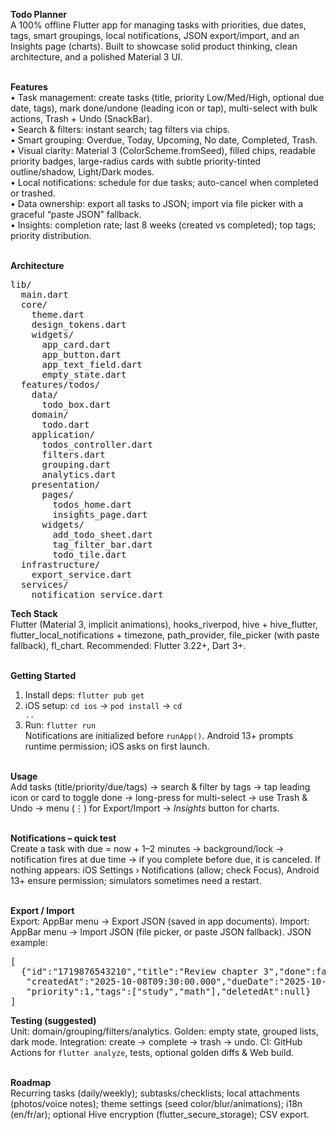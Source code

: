 <b>Todo Planner</b><br>
A 100% offline Flutter app for managing tasks with priorities, due dates, tags, smart groupings, local notifications, JSON export/import, and an Insights page (charts). Built to showcase solid product thinking, clean architecture, and a polished Material 3 UI.<br><br>

<b>Features</b><br>
• Task management: create tasks (title, priority Low/Med/High, optional due date, tags), mark done/undone (leading icon or tap), multi-select with bulk actions, Trash + Undo (SnackBar).<br>
• Search & filters: instant search; tag filters via chips.<br>
• Smart grouping: Overdue, Today, Upcoming, No date, Completed, Trash.<br>
• Visual clarity: Material 3 (ColorScheme.fromSeed), filled chips, readable priority badges, large-radius cards with subtle priority-tinted outline/shadow, Light/Dark modes.<br>
• Local notifications: schedule for due tasks; auto-cancel when completed or trashed.<br>
• Data ownership: export all tasks to JSON; import via file picker with a graceful “paste JSON” fallback.<br>
• Insights: completion rate; last 8 weeks (created vs completed); top tags; priority distribution.<br><br>

<b>Architecture</b><br>
<pre>lib/
  main.dart
  core/
    theme.dart
    design_tokens.dart
    widgets/
      app_card.dart
      app_button.dart
      app_text_field.dart
      empty_state.dart
  features/todos/
    data/
      todo_box.dart
    domain/
      todo.dart
    application/
      todos_controller.dart
      filters.dart
      grouping.dart
      analytics.dart
    presentation/
      pages/
        todos_home.dart
        insights_page.dart
      widgets/
        add_todo_sheet.dart
        tag_filter_bar.dart
        todo_tile.dart
  infrastructure/
    export_service.dart
  services/
    notification_service.dart
</pre>

<b>Tech Stack</b><br>
Flutter (Material 3, implicit animations), hooks_riverpod, hive + hive_flutter, flutter_local_notifications + timezone, path_provider, file_picker (with paste fallback), fl_chart. Recommended: Flutter 3.22+, Dart 3+.<br><br>

<b>Getting Started</b><br>
1) Install deps: <code>flutter pub get</code><br>
2) iOS setup: <code>cd ios</code> → <code>pod install</code> → <code>cd ..</code><br>
3) Run: <code>flutter run</code><br>
Notifications are initialized before <code>runApp()</code>. Android 13+ prompts runtime permission; iOS asks on first launch.<br><br>

<b>Usage</b><br>
Add tasks (title/priority/due/tags) → search & filter by tags → tap leading icon or card to toggle done → long-press for multi-select → use Trash & Undo → menu (⋮) for Export/Import → <i>Insights</i> button for charts.<br><br>

<b>Notifications – quick test</b><br>
Create a task with due = now + 1–2 minutes → background/lock → notification fires at due time → if you complete before due, it is canceled. If nothing appears: iOS Settings › Notifications (allow; check Focus), Android 13+ ensure permission; simulators sometimes need a restart.<br><br>

<b>Export / Import</b><br>
Export: AppBar menu → Export JSON (saved in app documents). Import: AppBar menu → Import JSON (file picker, or paste JSON fallback). JSON example:<br>
<pre>[
  {"id":"1719876543210","title":"Review chapter 3","done":false,
   "createdAt":"2025-10-08T09:30:00.000","dueDate":"2025-10-08T10:30:00.000",
   "priority":1,"tags":["study","math"],"deletedAt":null}
]</pre>

<b>Testing (suggested)</b><br>
Unit: domain/grouping/filters/analytics. Golden: empty state, grouped lists, dark mode. Integration: create → complete → trash → undo. CI: GitHub Actions for <code>flutter analyze</code>, tests, optional golden diffs & Web build.<br><br>

<b>Roadmap</b><br>
Recurring tasks (daily/weekly); subtasks/checklists; local attachments (photos/voice notes); theme settings (seed color/blur/animations); i18n (en/fr/ar); optional Hive encryption (flutter_secure_storage); CSV export.<br><br>
